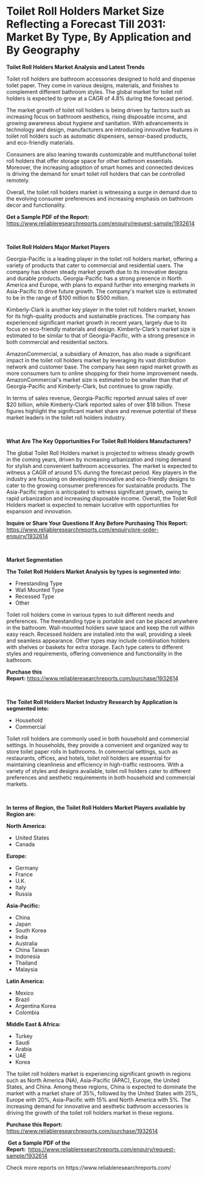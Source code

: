 <p><h1>Toilet Roll Holders Market Size Reflecting a Forecast Till 2031: Market By Type, By Application and By Geography</h1></p><p><strong>Toilet Roll Holders Market Analysis and Latest Trends</strong></p>
<p><p>Toilet roll holders are bathroom accessories designed to hold and dispense toilet paper. They come in various designs, materials, and finishes to complement different bathroom styles. The global market for toilet roll holders is expected to grow at a CAGR of 4.8% during the forecast period.</p><p>The market growth of toilet roll holders is being driven by factors such as increasing focus on bathroom aesthetics, rising disposable income, and growing awareness about hygiene and sanitation. With advancements in technology and design, manufacturers are introducing innovative features in toilet roll holders such as automatic dispensers, sensor-based products, and eco-friendly materials.</p><p>Consumers are also leaning towards customizable and multifunctional toilet roll holders that offer storage space for other bathroom essentials. Moreover, the increasing adoption of smart homes and connected devices is driving the demand for smart toilet roll holders that can be controlled remotely.</p><p>Overall, the toilet roll holders market is witnessing a surge in demand due to the evolving consumer preferences and increasing emphasis on bathroom decor and functionality.</p></p>
<p><strong>Get a Sample PDF of the Report:&nbsp;</strong> <a href="https://www.reliableresearchreports.com/enquiry/request-sample/1932614">https://www.reliableresearchreports.com/enquiry/request-sample/1932614</a></p>
<p>&nbsp;</p>
<p><strong>Toilet Roll Holders Major Market Players</strong></p>
<p><p>Georgia-Pacific is a leading player in the toilet roll holders market, offering a variety of products that cater to commercial and residential users. The company has shown steady market growth due to its innovative designs and durable products. Georgia-Pacific has a strong presence in North America and Europe, with plans to expand further into emerging markets in Asia-Pacific to drive future growth. The company's market size is estimated to be in the range of $100 million to $500 million.</p><p>Kimberly-Clark is another key player in the toilet roll holders market, known for its high-quality products and sustainable practices. The company has experienced significant market growth in recent years, largely due to its focus on eco-friendly materials and design. Kimberly-Clark's market size is estimated to be similar to that of Georgia-Pacific, with a strong presence in both commercial and residential sectors.</p><p>AmazonCommercial, a subsidiary of Amazon, has also made a significant impact in the toilet roll holders market by leveraging its vast distribution network and customer base. The company has seen rapid market growth as more consumers turn to online shopping for their home improvement needs. AmazonCommercial's market size is estimated to be smaller than that of Georgia-Pacific and Kimberly-Clark, but continues to grow rapidly.</p><p>In terms of sales revenue, Georgia-Pacific reported annual sales of over $20 billion, while Kimberly-Clark reported sales of over $18 billion. These figures highlight the significant market share and revenue potential of these market leaders in the toilet roll holders industry.</p></p>
<p>&nbsp;</p>
<p><strong>What Are The Key Opportunities For Toilet Roll Holders Manufacturers?</strong></p>
<p><p>The global Toilet Roll Holders market is projected to witness steady growth in the coming years, driven by increasing urbanization and rising demand for stylish and convenient bathroom accessories. The market is expected to witness a CAGR of around 5% during the forecast period. Key players in the industry are focusing on developing innovative and eco-friendly designs to cater to the growing consumer preferences for sustainable products. The Asia-Pacific region is anticipated to witness significant growth, owing to rapid urbanization and increasing disposable income. Overall, the Toilet Roll Holders market is expected to remain lucrative with opportunities for expansion and innovation.</p></p>
<p><strong>Inquire or Share Your Questions If Any Before Purchasing This Report:</strong> <a href="https://www.reliableresearchreports.com/enquiry/pre-order-enquiry/1932614">https://www.reliableresearchreports.com/enquiry/pre-order-enquiry/1932614</a></p>
<p>&nbsp;</p>
<p><strong>Market Segmentation</strong></p>
<p><strong>The Toilet Roll Holders Market Analysis by types is segmented into:</strong></p>
<p><ul><li>Freestanding Type</li><li>Wall Mounted Type</li><li>Recessed Type</li><li>Other</li></ul></p>
<p><p>Toilet roll holders come in various types to suit different needs and preferences. The freestanding type is portable and can be placed anywhere in the bathroom. Wall-mounted holders save space and keep the roll within easy reach. Recessed holders are installed into the wall, providing a sleek and seamless appearance. Other types may include combination holders with shelves or baskets for extra storage. Each type caters to different styles and requirements, offering convenience and functionality in the bathroom.</p></p>
<p><strong>Purchase this Report:&nbsp;</strong><a href="https://www.reliableresearchreports.com/purchase/1932614">https://www.reliableresearchreports.com/purchase/1932614</a></p>
<p>&nbsp;</p>
<p><strong>The Toilet Roll Holders Market Industry Research by Application is segmented into:</strong></p>
<p><ul><li>Household</li><li>Commercial</li></ul></p>
<p><p>Toilet roll holders are commonly used in both household and commercial settings. In households, they provide a convenient and organized way to store toilet paper rolls in bathrooms. In commercial settings, such as restaurants, offices, and hotels, toilet roll holders are essential for maintaining cleanliness and efficiency in high-traffic restrooms. With a variety of styles and designs available, toilet roll holders cater to different preferences and aesthetic requirements in both household and commercial markets.</p></p>
<p>&nbsp;</p>
<p><strong>In terms of Region, the Toilet Roll Holders Market Players available by Region are:</strong></p>
<p>
    <p> <strong> North America: </strong>
        <ul>
            <li>United States</li>
            <li>Canada</li>
        </ul>
        </p> 
    <p> <strong> Europe: </strong>
        <ul>
            <li>Germany</li>
            <li>France</li>
            <li>U.K.</li>
            <li>Italy</li>
            <li>Russia</li>
        </ul>
        </p> 
    <p> <strong> Asia-Pacific: </strong>
        <ul>
            <li>China</li>
            <li>Japan</li>
            <li>South Korea</li>
            <li>India</li>
            <li>Australia</li>
            <li>China Taiwan</li>
            <li>Indonesia</li>
            <li>Thailand</li>
            <li>Malaysia</li>
        </ul>
        </p> 
    <p> <strong> Latin America: </strong>
        <ul>
            <li>Mexico</li>
            <li>Brazil</li>
            <li>Argentina Korea</li>
            <li>Colombia</li>
        </ul>
        </p> 
    <p> <strong> Middle East & Africa: </strong>
        <ul>
            <li>Turkey</li>
            <li>Saudi</li>
            <li>Arabia</li>
            <li>UAE</li>
            <li>Korea</li>
        </ul>
    </p>
    </p>
<p><p>The toilet roll holders market is experiencing significant growth in regions such as North America (NA), Asia-Pacific (APAC), Europe, the United States, and China. Among these regions, China is expected to dominate the market with a market share of 35%, followed by the United States with 25%, Europe with 20%, Asia-Pacific with 15% and North America with 5%. The increasing demand for innovative and aesthetic bathroom accessories is driving the growth of the toilet roll holders market in these regions.</p></p>
<p><strong>Purchase this Report: </strong><a href="https://www.reliableresearchreports.com/purchase/1932614">https://www.reliableresearchreports.com/purchase/1932614</a></p>
<p>&nbsp;<strong>Get a Sample PDF of the Report:&nbsp;&nbsp;</strong><a href="https://www.reliableresearchreports.com/enquiry/request-sample/1932614">https://www.reliableresearchreports.com/enquiry/request-sample/1932614</a></p>
<p><strong></strong></p>
<p>Check more reports on https://www.reliableresearchreports.com/</p>